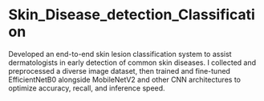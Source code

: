 # Skin_Disease_detection_Classification
Developed an end-to-end skin lesion classification system to assist dermatologists in early detection of common skin diseases. I collected and preprocessed a diverse image dataset, then trained and fine-tuned EfficientNetB0 alongside MobileNetV2 and other CNN architectures to optimize accuracy, recall, and inference speed. 
